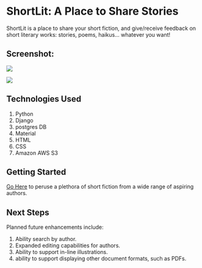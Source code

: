 # ShortLit: A Place to Share Stories
ShortLit is a place to share your short fiction, and give/receive feedback on short literary works: stories, poems, haikus… whatever you want!

## Screenshot:
![](https://i.imgur.com/BBMUaY3.jpg)

![](https://i.imgur.com/XUWPrd0.jpg)
## Technologies Used
1. Python
2. Django
3. postgres DB
4. Material
5. HTML
6. CSS 
7. Amazon AWS S3  

## Getting Started
 [Go Here](https://short-lit.herokuapp.com/) to peruse a plethora of short fiction from a wide range of aspiring authors. 

## Next Steps
Planned future enhancements include:
1. Ability search by author.
2. Expanded editing capabilities for authors.
3. Ability to support in-line illustrations.
4. ability to support displaying other document formats, such as PDFs.
